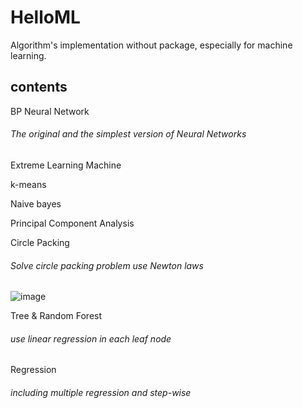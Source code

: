 # HelloML
Algorithm's implementation without package, especially for machine learning.

## contents

BP Neural Network
###### The original and the simplest version of Neural Networks

Extreme Learning Machine

k-means

Naive bayes

Principal Component Analysis

Circle Packing

###### Solve circle packing problem use Newton laws

![image](https://github.com/MeetXinZhang/_my_image_hub/blob/main/Peek%202021-06-05%2016-30.gif)

Tree & Random Forest

###### use linear regression in each leaf node

Regression

###### including multiple regression and step-wise
